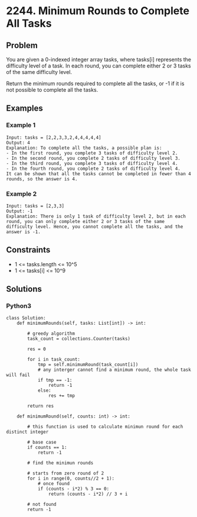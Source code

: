 # 2244. Minimum Rounds to Complete All Tasks

## Problem

You are given a 0-indexed integer array tasks, where tasks[i] represents the difficulty level of a task. In each round, you can complete either 2 or 3 tasks of the same difficulty level.

Return the minimum rounds required to complete all the tasks, or -1 if it is not possible to complete all the tasks.

## Examples

### Example 1

```
Input: tasks = [2,2,3,3,2,4,4,4,4,4]
Output: 4
Explanation: To complete all the tasks, a possible plan is:
- In the first round, you complete 3 tasks of difficulty level 2. 
- In the second round, you complete 2 tasks of difficulty level 3. 
- In the third round, you complete 3 tasks of difficulty level 4. 
- In the fourth round, you complete 2 tasks of difficulty level 4.  
It can be shown that all the tasks cannot be completed in fewer than 4 rounds, so the answer is 4.
```

### Example 2

```
Input: tasks = [2,3,3]
Output: -1
Explanation: There is only 1 task of difficulty level 2, but in each round, you can only complete either 2 or 3 tasks of the same difficulty level. Hence, you cannot complete all the tasks, and the answer is -1.
```

## Constraints

* 1 <= tasks.length <= 10^5
* 1 <= tasks[i] <= 10^9

## Solutions

### Python3

```
class Solution:
    def minimumRounds(self, tasks: List[int]) -> int:

        # greedy algorithm
        task_count = collections.Counter(tasks)

        res = 0

        for i in task_count:
            tmp = self.minimumRound(task_count[i])
            # any interger cannot find a minimum round, the whole task will fail
            if tmp == -1:
                return -1
            else:
                res += tmp

        return res
    
    def minimumRound(self, counts: int) -> int:

        # this function is used to calculate minimun round for each distinct integer
        
        # base case
        if counts == 1:
            return -1

        # find the minimun rounds

        # starts from zero round of 2
        for i in range(0, counts//2 + 1):
            # once found
            if (counts - i*2) % 3 == 0:
                return (counts - i*2) // 3 + i
        
        # not found
        return -1
```
